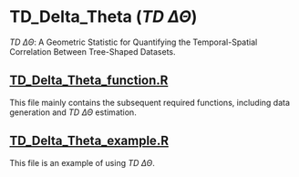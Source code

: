 # TD_Delta_Theta (<i>TD $\Delta \Theta$</i>)

<i>TD $\Delta \Theta$</i>: A Geometric Statistic for Quantifying the Temporal-Spatial Correlation Between Tree-Shaped Datasets. 

## [TD_Delta_Theta_function.R](https://github.com/tsnm1/LRBmat/blob/main/model_functions.R)

This file mainly contains the subsequent required functions, including data generation and <i>TD $\Delta \Theta$</i> estimation.

## [TD_Delta_Theta_example.R](https://github.com/tsnm1/LRBmat/blob/main/add_experiments.R)

This file is an example of using <i>TD $\Delta \Theta$</i>.
